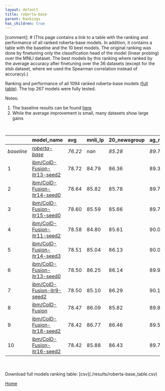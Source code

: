 ```yaml
---
layout: default
title: roberta-base
parent: Rankings
has_children: true
---
```

[comment]: # (This page contains a link to a table with the ranking and performance of all ranked roberta-base models. In addition, it contains a table with the baseline and the 10 best models. The original ranking was done by finetuning only the classification head of the model (linear probing) over the MNLI dataset.  The best models  by this ranking where ranked by the average accuracy after finetuning over the 36 datasets (except for the stsb dataset, where we used the Spearman correlation instead of accuracy).)

Ranking and performance of all 1094 ranked roberta-base models ([full table](./results/roberta-base_table.csv)).  The top 267 models were fully tested.

Notes:
1. The baseline results can be found [here](roberta-base_pretrain_scores_table)
1. While the average improvement is small, many datasets show large gains
<br>


|            | model_name                                                                                                                                                                                                                                                                                                                                                                                                                                                                                                                                                                                                                                                                                   | avg     | mnli_lp   | 20_newsgroup   | ag_news   | amazon_reviews_multi   | anli    | boolq   | cb      | cola    | copa    | dbpedia   | esnli   | financial_phrasebank   | imdb    | isear   | mnli    | mrpc    | multirc   | poem_sentiment   | qnli    | qqp     | rotten_tomatoes   | rte     | sst2    | sst_5bins   | stsb    | trec_coarse   | trec_fine   | tweet_ev_emoji   | tweet_ev_emotion   | tweet_ev_hate   | tweet_ev_irony   | tweet_ev_offensive   | tweet_ev_sentiment   | wic     | wnli    | wsc     | yahoo_answers   |
|:-----------|:---------------------------------------------------------------------------------------------------------------------------------------------------------------------------------------------------------------------------------------------------------------------------------------------------------------------------------------------------------------------------------------------------------------------------------------------------------------------------------------------------------------------------------------------------------------------------------------------------------------------------------------------------------------------------------------------|:--------|:----------|:---------------|:----------|:-----------------------|:--------|:--------|:--------|:--------|:--------|:----------|:--------|:-----------------------|:--------|:--------|:--------|:--------|:----------|:-----------------|:--------|:--------|:------------------|:--------|:--------|:------------|:--------|:--------------|:------------|:-----------------|:-------------------|:----------------|:-----------------|:---------------------|:---------------------|:--------|:--------|:--------|:----------------|
| *baseline* | *[roberta-base](roberta-base_pretrain_scores_table)*                                                                                                                                                                                                                                                                                                                                                                                                                                                                                                                                                                                                                                         | *76.22* | *nan*     | *85.28*        | *89.77*   | *66.58*                | *50.35* | *78.69* | *67.77* | *83.53* | *48.70* | *77.30*   | *90.99* | *85.11*                | *93.90* | *72.47* | *86.98* | *87.87* | *61.22*   | *83.94*          | *92.41* | *90.71* | *88.42*           | *72.40* | *94.12* | *56.68*     | *89.92* | *97.11*       | *87.76*     | *46.30*          | *81.82*            | *52.89*         | *71.56*          | *84.55*              | *71.03*              | *65.48* | *54.79* | *63.27* | *72.40*         |
| 1          | [ibm/ColD-Fusion-itr13-seed2](model_gain_chart?avg=2.50&mnli_lp=nan&20_newsgroup=1.08&ag_news=-0.47&amazon_reviews_multi=0.14&anli=2.75&boolq=3.32&cb=21.52&cola=0.07&copa=24.30&dbpedia=0.17&esnli=0.05&financial_phrasebank=2.19&imdb=-0.03&isear=0.67&mnli=0.41&mrpc=-0.12&multirc=2.46&poem_sentiment=4.52&qnli=0.27&qqp=0.37&rotten_tomatoes=3.04&rte=10.99&sst2=1.18&sst_5bins=1.47&stsb=1.72&trec_coarse=-0.11&trec_fine=3.24&tweet_ev_emoji=-1.35&tweet_ev_emotion=1.22&tweet_ev_hate=-0.34&tweet_ev_irony=5.48&tweet_ev_offensive=1.49&tweet_ev_sentiment=-1.25&wic=4.58&wnli=-5.49&wsc=0.19&yahoo_answers=0.16&model_name=ibm%2FColD-Fusion-itr13-seed2&base_name=roberta-base)    | 78.72   | 84.79     | 86.36          | 89.30     | 66.72                  | 53.09   | 82.02   | 89.29   | 83.60   | 73.00   | 77.47     | 91.04   | 87.30                  | 93.87   | 73.14   | 87.39   | 87.75   | 63.68     | 88.46            | 92.68   | 91.08   | 91.46             | 83.39   | 95.30   | 58.14       | 91.63   | 97.00         | 91.00       | 44.95            | 83.04              | 52.56           | 77.04            | 86.05                | 69.78                | 70.06   | 49.30   | 63.46   | 72.57           |
| 2          | [ibm/ColD-Fusion-itr14-seed0](model_gain_chart?avg=2.42&mnli_lp=nan&20_newsgroup=0.50&ag_news=-0.07&amazon_reviews_multi=-0.28&anli=1.62&boolq=2.74&cb=16.16&cola=-0.31&copa=21.30&dbpedia=0.34&esnli=-0.28&financial_phrasebank=0.09&imdb=-0.28&isear=0.22&mnli=-0.08&mrpc=0.86&multirc=2.62&poem_sentiment=6.44&qnli=-0.04&qqp=0.64&rotten_tomatoes=2.66&rte=12.44&sst2=1.75&sst_5bins=0.83&stsb=1.58&trec_coarse=0.69&trec_fine=3.24&tweet_ev_emoji=0.59&tweet_ev_emotion=0.94&tweet_ev_hate=1.95&tweet_ev_irony=6.24&tweet_ev_offensive=0.91&tweet_ev_sentiment=-1.04&wic=4.27&wnli=-2.68&wsc=0.19&yahoo_answers=0.30&model_name=ibm%2FColD-Fusion-itr14-seed0&base_name=roberta-base)   | 78.64   | 85.82     | 85.78          | 89.70     | 66.30                  | 51.97   | 81.44   | 83.93   | 83.22   | 70.00   | 77.63     | 90.72   | 85.20                  | 93.62   | 72.69   | 86.90   | 88.73   | 63.84     | 90.38            | 92.37   | 91.36   | 91.09             | 84.84   | 95.87   | 57.51       | 91.49   | 97.80         | 91.00       | 46.90            | 82.76              | 54.85           | 77.81            | 85.47                | 69.99                | 69.75   | 52.11   | 63.46   | 72.70           |
| 3          | [ibm/ColD-Fusion-itr15-seed0](model_gain_chart?avg=2.38&mnli_lp=nan&20_newsgroup=0.38&ag_news=-0.04&amazon_reviews_multi=0.50&anli=2.47&boolq=2.96&cb=16.16&cola=-1.27&copa=23.30&dbpedia=0.94&esnli=0.06&financial_phrasebank=1.89&imdb=0.07&isear=0.08&mnli=0.24&mrpc=-0.12&multirc=2.05&poem_sentiment=5.48&qnli=0.29&qqp=0.07&rotten_tomatoes=2.66&rte=11.35&sst2=2.10&sst_5bins=2.46&stsb=1.49&trec_coarse=0.09&trec_fine=2.44&tweet_ev_emoji=-0.09&tweet_ev_emotion=0.30&tweet_ev_hate=2.06&tweet_ev_irony=4.59&tweet_ev_offensive=0.45&tweet_ev_sentiment=-0.59&wic=4.58&wnli=-4.08&wsc=0.19&yahoo_answers=0.13&model_name=ibm%2FColD-Fusion-itr15-seed0&base_name=roberta-base)      | 78.60   | 85.59     | 85.66          | 89.73     | 67.08                  | 52.81   | 81.65   | 83.93   | 82.26   | 72.00   | 78.23     | 91.05   | 87.00                  | 93.97   | 72.56   | 87.23   | 87.75   | 63.26     | 89.42            | 92.70   | 90.78   | 91.09             | 83.75   | 96.22   | 59.14       | 91.41   | 97.20         | 90.20       | 46.21            | 82.13              | 54.95           | 76.15            | 85.00                | 70.44                | 70.06   | 50.70   | 63.46   | 72.53           |
| 4          | [ibm/ColD-Fusion-itr11-seed2](model_gain_chart?avg=2.36&mnli_lp=nan&20_newsgroup=0.33&ag_news=0.30&amazon_reviews_multi=0.14&anli=3.15&boolq=2.96&cb=16.16&cola=-0.79&copa=17.30&dbpedia=0.44&esnli=-0.53&financial_phrasebank=2.09&imdb=-0.03&isear=0.74&mnli=0.34&mrpc=1.35&multirc=1.84&poem_sentiment=8.37&qnli=0.31&qqp=0.25&rotten_tomatoes=3.60&rte=11.35&sst2=0.84&sst_5bins=1.97&stsb=1.42&trec_coarse=-0.31&trec_fine=2.04&tweet_ev_emoji=0.23&tweet_ev_emotion=1.01&tweet_ev_hate=1.79&tweet_ev_irony=6.50&tweet_ev_offensive=0.80&tweet_ev_sentiment=-0.43&wic=2.86&wnli=-4.08&wsc=0.19&yahoo_answers=0.40&model_name=ibm%2FColD-Fusion-itr11-seed2&base_name=roberta-base)      | 78.58   | 84.80     | 85.61          | 90.07     | 66.72                  | 53.50   | 81.65   | 83.93   | 82.74   | 66.00   | 77.73     | 90.46   | 87.20                  | 93.87   | 73.21   | 87.32   | 89.22   | 63.06     | 92.31            | 92.71   | 90.96   | 92.03             | 83.75   | 94.95   | 58.64       | 91.34   | 96.80         | 89.80       | 46.54            | 82.83              | 54.68           | 78.06            | 85.35                | 70.60                | 68.34   | 50.70   | 63.46   | 72.80           |
| 5          | [ibm/ColD-Fusion-itr14-seed3](model_gain_chart?avg=2.29&mnli_lp=nan&20_newsgroup=0.84&ag_news=0.26&amazon_reviews_multi=-0.32&anli=1.28&boolq=3.66&cb=12.59&cola=0.74&copa=18.30&dbpedia=0.50&esnli=-0.06&financial_phrasebank=0.89&imdb=0.06&isear=-0.05&mnli=0.37&mrpc=0.61&multirc=2.19&poem_sentiment=5.48&qnli=0.29&qqp=0.21&rotten_tomatoes=2.38&rte=13.16&sst2=0.95&sst_5bins=1.65&stsb=1.27&trec_coarse=0.89&trec_fine=2.44&tweet_ev_emoji=1.09&tweet_ev_emotion=1.57&tweet_ev_hate=2.16&tweet_ev_irony=4.20&tweet_ev_offensive=0.56&tweet_ev_sentiment=-0.50&wic=3.49&wnli=-1.27&wsc=0.19&yahoo_answers=0.30&model_name=ibm%2FColD-Fusion-itr14-seed3&base_name=roberta-base)       | 78.51   | 85.04     | 86.13          | 90.03     | 66.26                  | 51.62   | 82.35   | 80.36   | 84.28   | 67.00   | 77.80     | 90.93   | 86.00                  | 93.96   | 72.43   | 87.35   | 88.48   | 63.41     | 89.42            | 92.70   | 90.92   | 90.81             | 85.56   | 95.07   | 58.33       | 91.19   | 98.00         | 90.20       | 47.39            | 83.39              | 55.05           | 75.77            | 85.12                | 70.53                | 68.97   | 53.52   | 63.46   | 72.70           |
| 6          | [ibm/ColD-Fusion-itr13-seed0](model_gain_chart?avg=2.28&mnli_lp=nan&20_newsgroup=0.86&ag_news=0.16&amazon_reviews_multi=0.20&anli=1.97&boolq=2.44&cb=17.95&cola=-0.79&copa=19.30&dbpedia=0.61&esnli=-0.21&financial_phrasebank=2.49&imdb=-0.05&isear=-0.44&mnli=0.34&mrpc=1.59&multirc=2.27&poem_sentiment=4.52&qnli=0.22&qqp=0.51&rotten_tomatoes=2.01&rte=12.44&sst2=0.95&sst_5bins=2.55&stsb=1.52&trec_coarse=-0.71&trec_fine=2.84&tweet_ev_emoji=-0.13&tweet_ev_emotion=0.44&tweet_ev_hate=1.92&tweet_ev_irony=3.57&tweet_ev_offensive=-1.65&tweet_ev_sentiment=-0.26&wic=3.64&wnli=-1.27&wsc=0.19&yahoo_answers=0.06&model_name=ibm%2FColD-Fusion-itr13-seed0&base_name=roberta-base)   | 78.50   | 86.25     | 86.14          | 89.93     | 66.78                  | 52.31   | 81.13   | 85.71   | 82.74   | 68.00   | 77.90     | 90.79   | 87.60                  | 93.85   | 72.03   | 87.32   | 89.46   | 63.49     | 88.46            | 92.62   | 91.22   | 90.43             | 84.84   | 95.07   | 59.23       | 91.44   | 96.40         | 90.60       | 46.18            | 82.27              | 54.81           | 75.13            | 82.91                | 70.77                | 69.12   | 53.52   | 63.46   | 72.47           |
| 7          | [ibm/ColD-Fusion-itr9-seed2](model_gain_chart?avg=2.27&mnli_lp=nan&20_newsgroup=1.00&ag_news=0.33&amazon_reviews_multi=-0.10&anli=2.31&boolq=2.22&cb=14.38&cola=-0.31&copa=20.30&dbpedia=1.04&esnli=-0.00&financial_phrasebank=1.49&imdb=0.08&isear=0.87&mnli=-0.02&mrpc=1.10&multirc=2.71&poem_sentiment=4.52&qnli=0.60&qqp=0.31&rotten_tomatoes=2.48&rte=10.99&sst2=0.38&sst_5bins=-0.30&stsb=1.39&trec_coarse=0.29&trec_fine=2.64&tweet_ev_emoji=0.18&tweet_ev_emotion=1.15&tweet_ev_hate=1.42&tweet_ev_irony=5.61&tweet_ev_offensive=0.91&tweet_ev_sentiment=0.88&wic=3.33&wnli=-2.68&wsc=0.19&yahoo_answers=0.06&model_name=ibm%2FColD-Fusion-itr9-seed2&base_name=roberta-base)        | 78.50   | 85.10     | 86.29          | 90.10     | 66.48                  | 52.66   | 80.92   | 82.14   | 83.22   | 69.00   | 78.33     | 90.99   | 86.60                  | 93.98   | 73.34   | 86.96   | 88.97   | 63.92     | 88.46            | 93.01   | 91.03   | 90.90             | 83.39   | 94.50   | 56.38       | 91.31   | 97.40         | 90.40       | 46.48            | 82.97              | 54.31           | 77.17            | 85.47                | 71.91                | 68.81   | 52.11   | 63.46   | 72.47           |
| 8          | [ibm/ColD-Fusion](model_gain_chart?avg=2.25&mnli_lp=nan&20_newsgroup=0.54&ag_news=0.03&amazon_reviews_multi=-0.32&anli=1.59&boolq=2.68&cb=19.73&cola=-0.22&copa=23.30&dbpedia=1.34&esnli=0.15&financial_phrasebank=2.99&imdb=-0.04&isear=1.06&mnli=0.31&mrpc=-0.86&multirc=2.50&poem_sentiment=1.63&qnli=-0.00&qqp=0.40&rotten_tomatoes=3.41&rte=12.80&sst2=1.30&sst_5bins=-0.30&stsb=1.38&trec_coarse=-0.11&trec_fine=2.64&tweet_ev_emoji=0.00&tweet_ev_emotion=1.22&tweet_ev_hate=1.55&tweet_ev_irony=6.37&tweet_ev_offensive=1.38&tweet_ev_sentiment=-0.60&wic=3.17&wnli=-6.90&wsc=-2.69&yahoo_answers=-0.53&model_name=ibm%2FColD-Fusion&base_name=roberta-base)                         | 78.47   | 86.09     | 85.82          | 89.80     | 66.26                  | 51.94   | 81.38   | 87.50   | 83.32   | 72.00   | 78.63     | 91.14   | 88.10                  | 93.86   | 73.53   | 87.30   | 87.01   | 63.72     | 85.58            | 92.40   | 91.11   | 91.84             | 85.20   | 95.41   | 56.38       | 91.30   | 97.00         | 90.40       | 46.31            | 83.04              | 54.44           | 77.93            | 85.93                | 70.43                | 68.65   | 47.89   | 60.58   | 71.87           |
| 9          | [ibm/ColD-Fusion-itr18-seed2](model_gain_chart?avg=2.20&mnli_lp=nan&20_newsgroup=1.18&ag_news=-0.27&amazon_reviews_multi=-0.02&anli=1.53&boolq=3.14&cb=14.38&cola=-0.50&copa=24.30&dbpedia=0.14&esnli=-0.15&financial_phrasebank=3.09&imdb=-0.03&isear=-0.70&mnli=0.59&mrpc=0.37&multirc=2.79&poem_sentiment=-1.25&qnli=-0.00&qqp=0.12&rotten_tomatoes=3.13&rte=13.16&sst2=0.95&sst_5bins=0.79&stsb=1.29&trec_coarse=-0.51&trec_fine=4.04&tweet_ev_emoji=0.07&tweet_ev_emotion=0.09&tweet_ev_hate=0.20&tweet_ev_irony=5.10&tweet_ev_offensive=0.80&tweet_ev_sentiment=-0.41&wic=4.11&wnli=-2.68&wsc=0.19&yahoo_answers=0.13&model_name=ibm%2FColD-Fusion-itr18-seed2&base_name=roberta-base) | 78.42   | 86.77     | 86.46          | 89.50     | 66.56                  | 51.88   | 81.83   | 82.14   | 83.03   | 73.00   | 77.43     | 90.84   | 88.20                  | 93.87   | 71.77   | 87.57   | 88.24   | 64.01     | 82.69            | 92.40   | 90.84   | 91.56             | 85.56   | 95.07   | 57.47       | 91.21   | 96.60         | 91.80       | 46.37            | 81.91              | 53.10           | 76.66            | 85.35                | 70.62                | 69.59   | 52.11   | 63.46   | 72.53           |
| 10         | [ibm/ColD-Fusion-itr16-seed2](model_gain_chart?avg=2.19&mnli_lp=nan&20_newsgroup=1.15&ag_news=-0.07&amazon_reviews_multi=-0.04&anli=2.40&boolq=2.44&cb=17.95&cola=0.65&copa=17.30&dbpedia=1.07&esnli=0.28&financial_phrasebank=0.79&imdb=-0.10&isear=0.48&mnli=0.43&mrpc=1.10&multirc=3.28&poem_sentiment=0.67&qnli=0.36&qqp=0.11&rotten_tomatoes=2.76&rte=11.71&sst2=0.61&sst_5bins=0.47&stsb=1.62&trec_coarse=0.09&trec_fine=2.64&tweet_ev_emoji=0.55&tweet_ev_emotion=0.30&tweet_ev_hate=2.96&tweet_ev_irony=4.33&tweet_ev_offensive=1.73&tweet_ev_sentiment=-1.53&wic=2.70&wnli=-2.68&wsc=0.19&yahoo_answers=0.30&model_name=ibm%2FColD-Fusion-itr16-seed2&base_name=roberta-base)       | 78.42   | 85.88     | 86.43          | 89.70     | 66.54                  | 52.75   | 81.13   | 85.71   | 84.18   | 66.00   | 78.37     | 91.28   | 85.90                  | 93.80   | 72.95   | 87.41   | 88.97   | 64.50     | 84.62            | 92.77   | 90.82   | 91.18             | 84.12   | 94.72   | 57.15       | 91.53   | 97.20         | 90.40       | 46.86            | 82.13              | 55.86           | 75.89            | 86.28                | 69.50                | 68.18   | 52.11   | 63.46   | 72.70           |


<br>
<br>
Download full models ranking table: [csv](./results/roberta-base_table.csv)

[Home](Home)